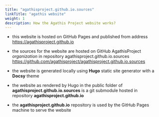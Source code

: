 ```yaml
---
title: "agathisproject.github.io.sources"
linkTitle: "agathis website"
weight: 1
description: How the Agathis Project website works?
---
```

<!--
{{% pageinfo %}}
{{% /pageinfo %}}
-->

- this website is hosted on GitHub Pages and published from address https://agathisproject.github.io

- the sources for the website are hosted on GitHub AgathisProject *organization* in repository agathisproject.github.io.sources https://github.com/agathisproject/agathisproject.github.io.sources

- the website is generated locally using **Hugo** static site generator with a **Docsy** theme

- the website as rendered by Hugo in the public folder of  **agathisproject.github.io.sources** is a git submodule hosted in repository **agathisproject.github.io**

- the **agathisproject.github.io** repository is used by the GitHub Pages machine to serve the website